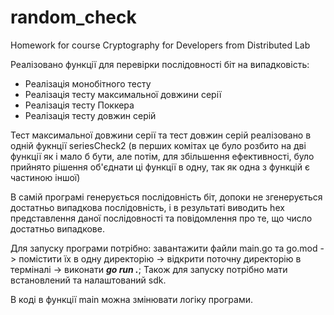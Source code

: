 # random_check
Homework for course Cryptography for Developers from Distributed Lab

Реалізовано функції для перевірки послідовності біт на випадковість:
+ Реалізація монобітного тесту
+ Реалізація тесту максимальної довжини серії
+ Реалізація тесту Поккера
+ Реалізація тесту довжин серій

Тест максимальної довжини серії та тест довжин серій реалізовано в одній фукнції seriesCheck2 \(в перших комітах це було розбито на дві функції як і мало б бути, але потім, для збільшення ефективності, було прийнято рішення об'єднати ці функції в одну, так як одна з функцій є частиною іншої)

В самій програмі генерується послідовність біт, допоки не згенерується достатньо випадкова послідовність, і в результаті виводить hex представлення даної послідовності та повідомлення про те, що число достатньо випадкове.

Для запуску програми потрібно: завантажити файли main.go та go.mod -> помістити їх в одну директорію -> відкрити поточну директорію в терміналі -> виконати ***go run .***; Також для запуску потрібно мати встановлений та налаштований sdk.

В коді в функції main можна змінювати логіку програми.
